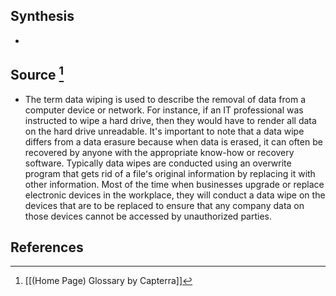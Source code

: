 ## Synthesis
- 
## Source [^1]
- The term data wiping is used to describe the removal of data from a computer device or network. For instance, if an IT professional was instructed to wipe a hard drive, then they would have to render all data on the hard drive unreadable. It's important to note that a data wipe differs from a data erasure because when data is erased, it can often be recovered by anyone with the appropriate know-how or recovery software. Typically data wipes are conducted using an overwrite program that gets rid of a fileʻs original information by replacing it with other information. Most of the time when businesses upgrade or replace electronic devices in the workplace, they will conduct a data wipe on the devices that are to be replaced to ensure that any company data on those devices cannot be accessed by unauthorized parties.
## References

[^1]: [[(Home Page) Glossary by Capterra]]